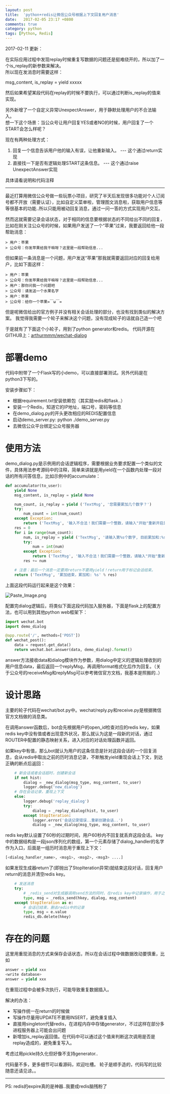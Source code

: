 ```yaml
---
layout: post
title:  'python+redis让微信公众号根据上下文回复用户消息'
date:   2017-02-05 23:17 +0800
comments: true
category: python
tags: [Python, Redis]
---
```


2017-02-11 更新：

在实际应用过程中发现replay时候重复写数据的问题还是挺难绕开的，所以加了一个is_replay的新参数来解决。   
所以现在发消息时需要这样：

msg_content, is_replay = yield xxxxx

然后如果希望某段代码在replay的时候不要执行，可以通过判断is_replay的值来实现。   

另外新增了一个自定义异常UnexpectAnswer，用于静默处理用户的不合法输入。   
想一下这个场景：当公众号让用户回复YES或者NO的时候，用户回复了一个START会怎么样呢？   
 
现在有两种处理方式：   
1.  回复一个信息告诉用户他的输入有误，让他重新输入。 --- 这个通过return实现
2.  直接找一下是否有逻辑处理START这条信息。 --- 这个通过raise UnexpectAnswer实现

具体请看说明和代码注释

----

最近打算用微信公众号做一些玩票小项目，研究了半天后发现很多功能对个人订阅号都不开放（需要认证），比如自定义菜单啦，管理图文消息啦，获取用户信息等等很基本的功能..所以只能用被动回复消息，通过一问一答的方式实现用户交互。

然而这就需要记录会话状态，对于相同的信息要根据状态的不同给出不同的回复，比如在刚关注公众号的时候，如果用户发送了一个“苹果”过来，我要返回给他一段帮助消息：

```
> 用户：苹果
> 公众号：你发苹果给我干嘛呀？这里是一段帮助信息...
```

但如果前一条消息是一个问题，用户发送“苹果”那我就需要返回对应的回复给用户，比如下面这样：

```
> 用户：苹果
> 公众号：你发苹果给我干嘛呀？这里是一段帮助信息...
> 用户：那你问我一个问题吧
> 公众号：请发送一个水果名字
> 用户：苹果
> 公众号：给你一个苹果=￣ω￣=
```

但是呢微信给出的官方例子并没有相关会话处理的部分，也没有找到类似的解决方案。
我觉得我需要一个轮子来解决这个问题，没有现成轮子的话就自己造一个吧

于是就有了下面这个小轮子，用到了python generator和redis。
代码开源在GITHUB上：[arthurmmm/wechat-dialog](https://github.com/arthurmmm/wechat-dialog)

# 部署demo

代码中附带了一个Flask写的小demo，可以直接部署测试。另外代码是在python3下写的。

安装步骤如下：
* 根据requirement.txt安装依赖包（其实就redis和flask..）
* 安装一个Redis，知道它的IP地址，端口号，密码等信息
* 在demo_dialog.py的开头更改相应的REDIS配置信息
* 启动demo_server.py: python ./demo_server.py
* 去微信公众平台绑定公众号服务器

# 使用方法

demo_dialog.py是示例用的会话逻辑程序，需要根据业务要求配置一个类似的文件，具体用法参考源码中的注释，简单来讲就是用yield在一个函数内处理一段对话的所有问答信息，比如示例中的accumulate：

```python
def accumulator(to_user):
    yield None
    msg_content, is_replay = yield None

    num_count, is_replay = yield ('TextMsg', '您需要累加几个数字？')
    try:
        num_count = int(num_count)
    except Exception:
        return ('TextMsg', '输入不合法！我们需要一个整数，请输入"开始"重新开启累加器')
    res = 0
    for i in range(num_count):
        num, is_replay = yield ('TextMsg', '请输入第%s个数字, 目前累加和:%s' % (i+1, res))
        try:
            num = int(num)
        except Exception:
            return ('TextMsg', '输入不合法！我们需要一个整数，请输入"开始"重新开启累加器')
        res += num

    # 注意：最后一个消息一定要用return不要用yield！return用于标记会话结束。
    return ('TextMsg', '累加结束，累加和: %s' % res)
```

上面这段代码运行起来是这个效果：

![Paste_Image.png](http://upload-images.jianshu.io/upload_images/4610828-e4d47cdc45d03c89.png?imageMogr2/auto-orient/strip%7CimageView2/2/w/1240)


配置完dialog逻辑后，将类似下面这段代码加入服务器，下面是flask上的配置方法，也可以用到其他python web框架下：

```python
import wechat.bot
import demo_dialog

@app.route('/', methods=['POST'])
def wechat_post():
    data = request.get_data()
    return wechat.bot.answer(data, demo_dialog).format()
```

answer方法接收data和dialog模块作为参数，用dialog中定义的逻辑处理收到的用户信息data，最后返回一个replyMsg，再调用format格式化后作为回复。（关于公众号的receiveMsg和replyMsg可以参考微信官方文档，我基本是照搬的..）

# 设计思路

主要的轮子代码在wechat/bot.py中。wechat/reply.py和receive.py是根据微信官方文档做的消息类。

在调用answer函数后，bot会先根据用户的open_id检查对应的redis key，如果redis key中没有值或者出现意外状况，那么就认为这是一段新的对话，通过ROUTER中配置的静态映射关系，进入对应的对话处理函数并返回。

如果key中有值，那么bot就认为用户的这条信息是针对这段会话的一个回复消息，会从redis中取出之前的历时消息记录，不断触发yield重现会话上下文，到达正确的断点后返回：

```python
    # 新会话或者会话超时，创建新会话
    if not hist:
        dialog = _new_dialog(msg_type, msg_content, to_user)
        logger.debug('new_dialog')
    # 存在会话记录，重现上下文
    else:
        logger.debug('replay_dialog')
        try:
            dialog = _replay_dialog(hist, to_user)
        except StopIteration:
            logger.error('会话记录错误..重新创建会话..')
            dialog = _new_dialog(msg_type, msg_content, to_user)
```

redis key默认设置了60秒的过期时间，用户60秒内不回复就丢弃这段会话。
key中的数据结构是一段json序列化的数组，第一个元素存储了dialog_handler的名字作为入口，后面是一组历时消息用于重现上下文：

```python
[<dialog_handler_name>, <msg1>, <msg2>, <msg3> ....]
```

如果发现生成器return了(即抛出了StopIteration异常)就结束这段对话，回复用户return的消息并清空redis key。

```python
    # 发送消息
    try:
        # _redis_send对生成器调用send方法的同时，在redis key中记录操作，用于之后重现上下文
        type, msg = _redis_send(hkey, dialog, msg_content) 
    except StopIteration as e:
        # 会话已结束，删去redis中的记录
        type, msg = e.value
        redis_db.delete(hkey)
```

# 存在的问题

这里用重现消息的方式来保存会话状态，所以在会话过程中做数据改动要慎重，比如

```python
answer = yield xxx
<write database>
answer = yield xxx
```

在重现过程中<write database>会被多次执行，可能导致重复数据插入。

解决的办法：

*  写操作统一在return的时候做
*  写操作尽量用UPDATE不要用INSERT，避免重复插入
*  直接用singleton代替redis，在进程内存中存储generator，不过这样在部分多进程服务器上可能会出问题
*  新增加is_replay返回值。在代码中可以通过这个值来判断这次调用是否是replay造成的，避免重复写入。

考虑过用pickle持久化但好像不支持generator..

代码量不多，更多细节可以看源码，欢迎吐槽。
轮子是顺手造的，代码写的比较随意还请见谅。。

------
PS: redis的expire真的是神器..我要成redis脑残粉了